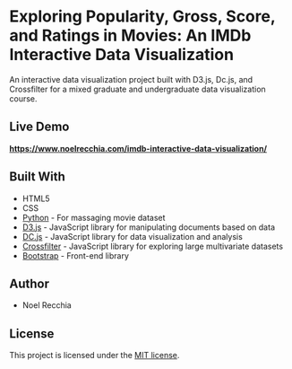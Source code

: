 # Exploring Popularity, Gross, Score, and Ratings in Movies: An IMDb Interactive Data Visualization
An interactive data visualization project built with D3.js, Dc.js, and
Crossfilter for a mixed graduate and undergraduate data visualization
course.

## Live Demo
**https://www.noelrecchia.com/imdb-interactive-data-visualization/**

## Built With
* HTML5
* CSS
* [Python](https://www.python.org/) - For massaging movie dataset
* [D3.js](https://d3js.org/) - JavaScript library for manipulating documents based on data
* [DC.js](https://dc-js.github.io/dc.js/) - JavaScript library for data visualization and analysis
* [Crossfilter](http://crossfilter.github.io/crossfilter/) - JavaScript library for exploring large multivariate datasets
* [Bootstrap](https://getbootstrap.com/) - Front-end library

## Author
* Noel Recchia

## License
This project is licensed under the [MIT license](https://github.com/nsrecc/imdb-interactive-data-visualization/blob/master/LICENSE).
